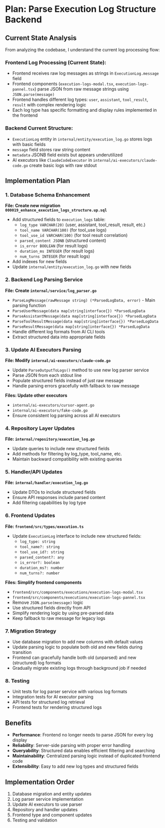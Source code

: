 # Plan: Parse Execution Log Structure Backend

## Current State Analysis

From analyzing the codebase, I understand the current log processing flow:

### Frontend Log Processing (Current State):

- Frontend receives raw log messages as strings in `ExecutionLog.message` field
- Frontend components (`execution-logs-modal.tsx`, `execution-logs-pannel.tsx`) parse JSON from raw message strings using `JSON.parse(message)`
- Frontend handles different log types: `user`, `assistant`, `tool_result`, `result` with complex rendering logic
- Each log type has specific formatting and display rules implemented in the frontend

### Backend Current Structure:

- `ExecutionLog` entity in `internal/entity/execution_log.go` stores logs with basic fields
- `message` field stores raw string content
- `metadata` JSONB field exists but appears underutilized
- AI executors like `ClaudeCodeExecutor` in `internal/ai-executors/claude-code.go` create basic logs with raw stdout

## Implementation Plan

### 1. Database Schema Enhancement

**File: Create new migration `000019_enhance_execution_logs_structure.up.sql`**

- Add structured fields to `execution_logs` table:
  - `log_type VARCHAR(20)` (user, assistant, tool_result, result, etc.)
  - `tool_name VARCHAR(100)` (for tool_use logs)
  - `tool_use_id VARCHAR(100)` (for tool result correlation)
  - `parsed_content JSONB` (structured content)
  - `is_error BOOLEAN` (for result logs)
  - `duration_ms INTEGER` (for result logs)
  - `num_turns INTEGER` (for result logs)
- Add indexes for new fields
- Update `internal/entity/execution_log.go` with new fields

### 2. Backend Log Parsing Service

**File: Create `internal/service/log_parser.go`**

- `ParseLogMessage(rawMessage string) (*ParsedLogData, error)` - Main parsing function
- `ParseUserMessage(data map[string]interface{}) *ParsedLogData`
- `ParseAssistantMessage(data map[string]interface{}) *ParsedLogData`
- `ParseToolResultMessage(data map[string]interface{}) *ParsedLogData`
- `ParseResultMessage(data map[string]interface{}) *ParsedLogData`
- Handle different log formats from AI CLI tools
- Extract structured data into appropriate fields

### 3. Update AI Executors Parsing

**File: Modify `internal/ai-executors/claude-code.go`**

- Update `ParseOutputToLogs()` method to use new log parser service
- Parse JSON from each stdout line
- Populate structured fields instead of just raw message
- Handle parsing errors gracefully with fallback to raw message

**Files: Update other executors**

- `internal/ai-executors/cursor-agent.go`
- `internal/ai-executors/fake-code.go`
- Ensure consistent log parsing across all AI executors

### 4. Repository Layer Updates

**File: `internal/repository/execution_log.go`**

- Update queries to include new structured fields
- Add methods for filtering by log_type, tool_name, etc.
- Maintain backward compatibility with existing queries

### 5. Handler/API Updates

**File: `internal/handler/execution_log.go`**

- Update DTOs to include structured fields
- Ensure API responses include parsed content
- Add filtering capabilities by log type

### 6. Frontend Updates

**File: `frontend/src/types/execution.ts`**

- Update `ExecutionLog` interface to include new structured fields:
  - `log_type: string`
  - `tool_name?: string`
  - `tool_use_id?: string`
  - `parsed_content?: any`
  - `is_error?: boolean`
  - `duration_ms?: number`
  - `num_turns?: number`

**Files: Simplify frontend components**

- `frontend/src/components/executions/execution-logs-modal.tsx`
- `frontend/src/components/executions/execution-logs-pannel.tsx`
- Remove `JSON.parse(message)` logic
- Use structured fields directly from API
- Simplify rendering logic by using pre-parsed data
- Keep fallback to raw message for legacy logs

### 7. Migration Strategy

- Use database migration to add new columns with default values
- Update parsing logic to populate both old and new fields during transition
- Frontend can gracefully handle both old (unparsed) and new (structured) log formats
- Gradually migrate existing logs through background job if needed

### 8. Testing

- Unit tests for log parser service with various log formats
- Integration tests for AI executor parsing
- API tests for structured log retrieval
- Frontend tests for rendering structured logs

## Benefits

- **Performance**: Frontend no longer needs to parse JSON for every log display
- **Reliability**: Server-side parsing with proper error handling
- **Queryability**: Structured data enables efficient filtering and searching
- **Maintainability**: Centralized parsing logic instead of duplicated frontend code
- **Extensibility**: Easy to add new log types and structured fields

## Implementation Order

1. Database migration and entity updates
2. Log parser service implementation
3. Update AI executors to use parser
4. Repository and handler updates
5. Frontend type and component updates
6. Testing and validation

